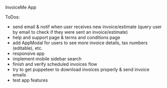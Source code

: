 InvoiceMe App


ToDos:
- send email & notif when user receives new invoice/estimate (query user by email to check if they were sent an invoice/estimate)
- help and support page & terms and conditions page
- add AppModal for users to see more invoice details, tax numbers (editable), etc.
- responsive app
- implement mobile sidebar search 
- finish and verify scheduled invoices flow
- try to get puppeteer to download invoices properly & send invoice emails
- test app features